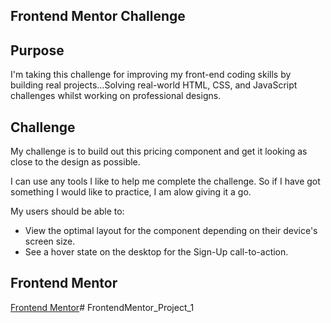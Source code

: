 ## Frontend Mentor Challenge

## Purpose 
I'm taking this challenge for improving my front-end coding skills by building real projects...Solving real-world HTML, CSS, and JavaScript challenges whilst working on professional designs. 

## Challenge
My challenge is to build out this pricing component and get it looking as close to the design as possible.

I can use any tools I like to help me complete the challenge. So if I have got something  I would like to practice, I am alow giving it a go.

My users should be able to:
* View the optimal layout for the component depending on their device's screen size.
* See a hover state on the desktop for the Sign-Up call-to-action.

## Frontend Mentor
[Frontend Mentor](https://www.frontendmentor.io)# FrontendMentor_Project_1
